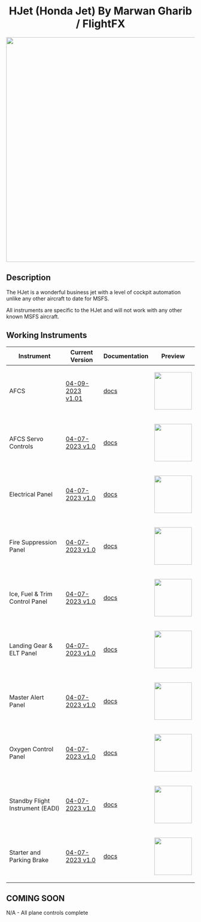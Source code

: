 <!-- PROJECT LOGO -->
<p align="center">
  <h1 align="center">HJet (Honda Jet) By Marwan Gharib / FlightFX</h1>
</p>


<p align="center"><img src="https://user-images.githubusercontent.com/75218511/230662957-ba29a908-cb87-4464-9027-71dcf224daaa.png" width="600"/></p>

## Description
<p>The HJet is a wonderful business jet with a level of cockpit automation unlike any other aircraft to date for MSFS. </p>

<p>All instruments are specific to the HJet and will not work with any other known MSFS aircraft. </p>


<!-- ABOUT THE PROJECT -->
## Working Instruments

Instrument | Current Version | Documentation | Preview
-------------|-----------------|--------------|--------------
AFCS | [04-09-2023 v1.01](https://github.com/Simstrumentation/Air-Manager/blob/main/Instruments/HJet/AFCS/HJet%20(MG%20FlightFX)%20-%20AFCS.siff?raw=true) | [docs](https://github.com/Simstrumentation/Air-Manager/tree/main/Instruments/HJet/AFCS) | <p align="center"><img src="https://github.com/Simstrumentation/Air-Manager/blob/main/Instruments/HJet/AFCS/aa18f801-f3a1-4368-30a6-6f7b91f7af3b/preview.png?raw=true" width="100"> </p>
AFCS Servo Controls | [04-07-2023 v1.0](https://github.com/Simstrumentation/Air-Manager/blob/main/Instruments/HJet/AFCS_Servo/HJet%20(MG%20FlightFX)%20-%20AFC%20Servo%20Power.siff?raw=true) | [docs](https://github.com/Simstrumentation/Air-Manager/tree/main/Instruments/HJet/AFCS_Servo) | <p align="center"><img src="https://github.com/Simstrumentation/Air-Manager/blob/main/Instruments/HJet/AFCS_Servo/710cb912-d513-447a-1ea8-efe930b89b2c/preview.png?raw=true" width="100"> </p>
Electrical Panel | [04-07-2023 v1.0](https://github.com/Simstrumentation/Air-Manager/blob/main/Instruments/HJet/Electrical_Panel/HJet%20(MG%20FlightFX)%20-%20Electrical%20Switch%20Panel.siff?raw=true) | [docs](https://github.com/Simstrumentation/Air-Manager/tree/main/Instruments/HJet/Electrical_Panel) | <p align="center"><img src="https://github.com/Simstrumentation/Air-Manager/blob/main/Instruments/HJet/Electrical_Panel/65342c16-d1ee-4740-14f9-caf4b5683be5/preview.png?raw=true" width="100"> </p>
Fire Suppression Panel | [04-07-2023 v1.0](https://github.com/Simstrumentation/Air-Manager/blob/main/Instruments/HJet/Fire_Suppression/HJet%20(MG%20FlightFX)%20-%20Fire%20Suppression.siff?raw=true) | [docs](https://github.com/Simstrumentation/Air-Manager/tree/main/Instruments/HJet/Fire_Suppression) | <p align="center"><img src="https://github.com/Simstrumentation/Air-Manager/blob/main/Instruments/HJet/Fire_Suppression/ea1be16a-2db3-4d03-3868-5df74bfb13f8/preview.png?raw=true" width="100"> </p>
Ice, Fuel & Trim Control Panel | [04-07-2023 v1.0](https://github.com/Simstrumentation/Air-Manager/blob/main/Instruments/HJet/Ice_fuel_trim/HJet%20(MG%20FlightFX)%20-%20Ice%2C%20Fuel%20and%20Trim%20Panel.siff?raw=true) | [docs](https://github.com/Simstrumentation/Air-Manager/tree/main/Instruments/HJet/Ice_fuel_trim) | <p align="center"><img src="https://github.com/Simstrumentation/Air-Manager/blob/main/Instruments/HJet/Ice_fuel_trim/3143e7b0-a2fc-4caf-a5bc-0d9e180102fe/preview.png?raw=true?raw=true" width="100"> </p>
Landing Gear & ELT Panel | [04-07-2023 v1.0](https://github.com/Simstrumentation/Air-Manager/blob/main/Instruments/HJet/Landing_gear_and_ELT/HJet%20(MG%20FlightFX)%20-%20Landing%20Gear%20and%20ELT.siff?raw=true) | [docs](https://github.com/Simstrumentation/Air-Manager/tree/main/Instruments/HJet/Landing_gear_and_ELT) | <p align="center"><img src="https://github.com/Simstrumentation/Air-Manager/blob/main/Instruments/HJet/Landing_gear_and_ELT/0fc708d2-366f-404d-b04e-49e0318199f6/preview.png?raw=true" width="100"> </p>
Master Alert Panel | [04-07-2023 v1.0](https://github.com/Simstrumentation/Air-Manager/blob/main/Instruments/HJet/Master_alert/HJet%20(MG%20FlightFX)%20-%20Master%20Alert%20Panel.siff?raw=true) | [docs](https://github.com/Simstrumentation/Air-Manager/tree/main/Instruments/HJet/Master_alert) | <p align="center"><img src="https://github.com/Simstrumentation/Air-Manager/blob/main/Instruments/HJet/Master_alert/69a99cbb-4d79-4941-30e2-ead4cb786c35/preview.png?raw=true" width="100"> </p>
Oxygen Control Panel | [04-07-2023 v1.0](https://github.com/Simstrumentation/Air-Manager/blob/main/Instruments/HJet/Oxygen/HJet%20(MG%20FlightFX)%20-%20Oxygen%20Controls.siff?raw=true) | [docs](https://github.com/Simstrumentation/Air-Manager/tree/main/Instruments/HJet/Oxygen) | <p align="center"><img src="https://github.com/Simstrumentation/Air-Manager/blob/main/Instruments/HJet/Oxygen/5b59884a-4978-40f1-a212-b6236fd52b1e/preview.png?raw=true" width="100"> </p>
Standby Flight Instrument (EADI) | [04-07-2023 v1.0](https://github.com/Simstrumentation/Air-Manager/blob/main/Instruments/HJet/Standy_flight_instrument/HJet%20(MG%20FlightFX)%20-%20Standby%20Flight%20Instrument%20Bezel%20Overlay.siff?raw=true) | [docs](https://github.com/Simstrumentation/Air-Manager/tree/main/Instruments/HJet/Standy_flight_instrument) | <p align="center"><img src="https://github.com/Simstrumentation/Air-Manager/blob/main/Instruments/HJet/Standy_flight_instrument/1c96e601-c926-441f-9233-092e3959715c/preview.png?raw=true" width="100"> </p>
Starter and Parking Brake | [04-07-2023 v1.0](https://github.com/Simstrumentation/Air-Manager/blob/main/Instruments/HJet/Starter/HJet%20(MG%20FlightFX)%20-%20Starter%20and%20Parking%20Brake.siff?raw=true) | [docs](https://github.com/Simstrumentation/Air-Manager/tree/main/Instruments/HJet/Starter) | <p align="center"><img src="https://github.com/Simstrumentation/Air-Manager/blob/main/Instruments/HJet/Starter/a1983c5b-9d84-4ba8-3e4f-50e5e7ea19a6/preview.png?raw=true" width="100"> </p>

## COMING SOON
N/A - All plane controls complete










